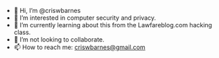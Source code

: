 - 👋 Hi, I’m @criswbarnes
- 👀 I’m interested in computer security and privacy.
- 🌱 I’m currently learning about this from the Lawfareblog.com hacking class.
- 💞️ I’m not looking to collaborate.
- 📫 How to reach me: criswbarnes@gmail.com 

<!---
criswbarnes/criswbarnes is a ✨ special ✨ repository because its `README.md` (this file) appears on your GitHub profile.
You can click the Preview link to take a look at your changes.
--->
